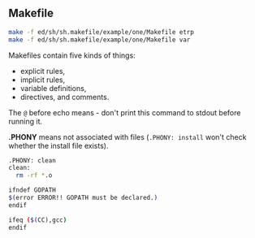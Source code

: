 Makefile
-

````sh
make -f ed/sh/sh.makefile/example/one/Makefile etrp
make -f ed/sh/sh.makefile/example/one/Makefile var
````

Makefiles contain five kinds of things:
* explicit rules,
* implicit rules,
* variable definitions,
* directives, and comments.

The `@` before echo means - don't print this command to stdout before running it.

**.PHONY** means not associated with files
(`.PHONY: install` won't check whether the install file exists).

````sh
.PHONY: clean
clean:
  rm -rf *.o
````

````sh
ifndef GOPATH
$(error ERROR!! GOPATH must be declared.)
endif

ifeq ($(CC),gcc)
endif
````
